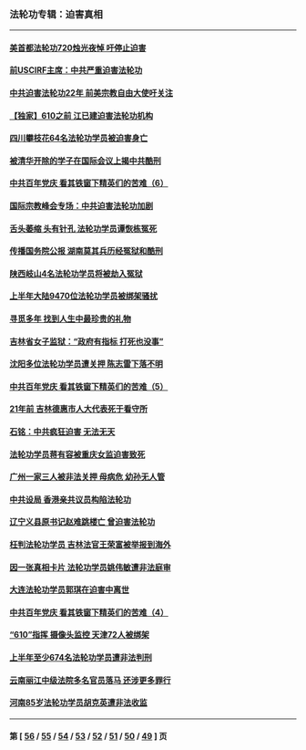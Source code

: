 ### 法轮功专辑：迫害真相
---
#### [美首都法轮功720烛光夜悼 吁停止迫害](../../pages/nf4379/n13095574.md?07180430) 
#### [前USCIRF主席：中共严重迫害法轮功](../../pages/nf4379/n13093171.md?07180430) 
#### [中共迫害法轮功22年 前美宗教自由大使吁关注](../../pages/nf4379/n13092202.md?07180430) 
#### [【独家】610之前 江已建迫害法轮功机构](../../pages/nf4379/n13072624.md?07180430) 
#### [四川攀枝花64名法轮功学员被迫害身亡](../../pages/nf4379/n13088746.md?07180430) 
#### [被清华开除的学子在国际会议上揭中共酷刑](../../pages/nf4379/n13089044.md?07180430) 
#### [中共百年党庆 看其铁窗下精英们的苦难（6）](../../pages/nf4379/n13088181.md?07180430) 
#### [国际宗教峰会专场：中共迫害法轮功加剧](../../pages/nf4379/n13088279.md?07180430) 
#### [舌头萎缩 头有针孔 法轮功学员谭恢栋冤死](../../pages/nf4379/n13086928.md?07180430) 
#### [传播国务院公报 湖南莫其兵历经冤狱和酷刑](../../pages/nf4379/n13084962.md?07180430) 
#### [陕西岐山4名法轮功学员将被劫入冤狱](../../pages/nf4379/n13083690.md?07180430) 
#### [上半年大陆9470位法轮功学员被绑架骚扰](../../pages/nf4379/n13081326.md?07180430) 
#### [寻觅多年 找到人生中最珍贵的礼物](../../pages/nf4379/n13066268.md?07180430) 
#### [吉林省女子监狱：“政府有指标 打死也没事”](../../pages/nf4379/n13077655.md?07180430) 
#### [沈阳多位法轮功学员遭关押 陈志雷下落不明](../../pages/nf4379/n13078423.md?07180430) 
#### [中共百年党庆 看其铁窗下精英们的苦难（5）](../../pages/nf4379/n13076766.md?07180430) 
#### [21年前 吉林德惠市人大代表死于看守所](../../pages/nf4379/n13076677.md?07180430) 
#### [石铭：中共疯狂迫害 无法无天](../../pages/nf4379/n13077078.md?07180430) 
#### [法轮功学员蒋有容被重庆女监迫害致死](../../pages/nf4379/n13076179.md?07180430) 
#### [广州一家三人被非法关押 母病危 幼孙无人管](../../pages/nf4379/n13076082.md?07180430) 
#### [中共设局 香港亲共议员构陷法轮功](../../pages/nf4379/n13074601.md?07180430) 
#### [辽宁义县原书记赵难跳楼亡 曾迫害法轮功](../../pages/nf4379/n13074283.md?07180430) 
#### [枉判法轮功学员 吉林法官王荣富被举报到海外](../../pages/nf4379/n13073687.md?07180430) 
#### [因一张真相卡片 法轮功学员姚伟敏遭非法庭审](../../pages/nf4379/n13072119.md?07180430) 
#### [大连法轮功学员郭琪在迫害中离世](../../pages/nf4379/n13068800.md?07180430) 
#### [中共百年党庆 看其铁窗下精英们的苦难（4）](../../pages/nf4379/n13071329.md?07180430) 
#### [“610”指挥 摄像头监控 天津72人被绑架](../../pages/nf4379/n13069798.md?07180430) 
#### [上半年至少674名法轮功学员遭非法判刑](../../pages/nf4379/n13069232.md?07180430) 
#### [云南丽江中级法院多名官员落马 还涉更多罪行](../../pages/nf4379/n13066824.md?07180430) 
#### [河南85岁法轮功学员胡克英遭非法收监](../../pages/nf4379/n13056270.md?07180430) 

---
#### 第 [ [56](./56.md?07180430) / [55](./55.md?07180430) / [54](./54.md?07180430) / [53](./53.md?07180430) / [52](./52.md?07180430) / [51](./51.md?07180430) / [50](./50.md?07180430) / [49](./49.md?07180430) ] 页
